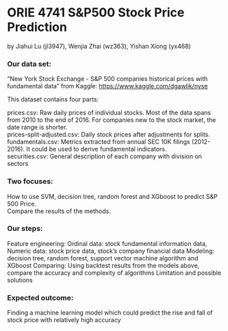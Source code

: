 # ORIE 4741 S&P500 Stock Price Prediction
by Jiahui Lu (jl3947), Wenjia Zhai (wz363), Yishan Xiong (yx468)

### Our data set:
“New York Stock Exchange - S&P 500 companies historical prices with fundamental data” from Kaggle: https://www.kaggle.com/dgawlik/nyse

This dataset contains four parts:  

prices.csv: Raw daily prices of individual stocks. Most of the data spans from 2010 to the end of 2016. For companies new to the stock market, the date range is shorter.  
prices-split-adjusted.csv: Daily stock prices after adjustments for splits.  
fundamentals.csv: Metrics extracted from annual SEC 10K filings (2012-2016). It could be used to derive fundamental indicators.  
securities.csv: General description of each company with division on sectors  

### Two focuses: 

How to use SVM, decision tree, random forest and XGboost to predict S&P 500 Price.  
Compare the results of the methods.

### Our steps: 

Feature engineering: Ordinal data: stock fundamental information data, Numeric data: stock price data, stock’s company financial data
Modeling: decision tree, random forest, support vector machine algorithm and XGboost
Comparing: Using backtest results from the models above, compare the accuracy and complexity of algorithms 
Limitation and possible solutions

### Expected outcome:
Finding a machine learning model which could predict the rise and fall of stock price  with relatively high accuracy

